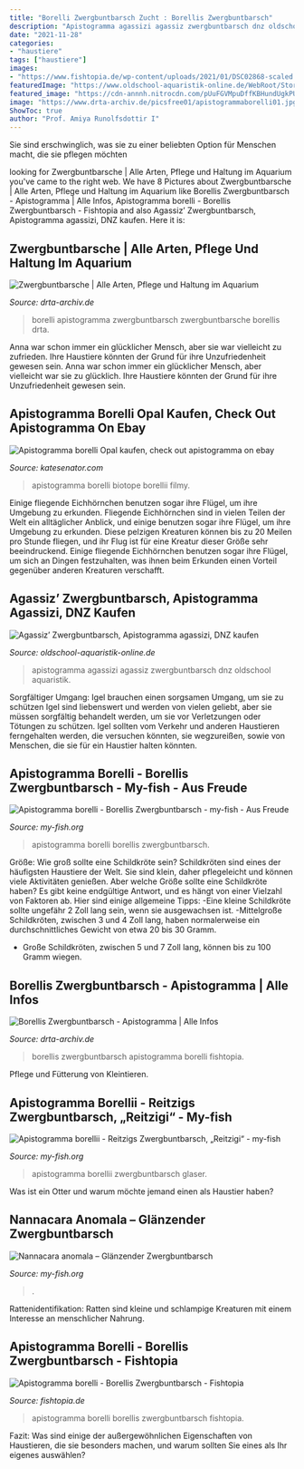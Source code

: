 ```yaml
---
title: "Borelli Zwergbuntbarsch Zucht : Borellis Zwergbuntbarsch"
description: "Apistogramma agassizi agassiz zwergbuntbarsch dnz oldschool aquaristik"
date: "2021-11-28"
categories:
- "haustiere"
tags: ["haustiere"]
images:
- "https://www.fishtopia.de/wp-content/uploads/2021/01/DSC02868-scaled.jpg"
featuredImage: "https://www.oldschool-aquaristik-online.de/WebRoot/Store18/Shops/62020582/5887/842F/4FEC/43B5/7DDB/C0A8/2BBA/C3A3/Apistogramma_agassizi_5.jpg"
featured_image: "https://cdn-annnh.nitrocdn.com/pUuFGVMpuDffKBHundUgkPUshPfifBRM/assets/static/optimized/rev-0cf831f/wp-content/uploads/2021/08/Apistogramma-borelli-–-Borellis-Zwergbuntbarsch-Image-1-1024x683.jpg"
image: "https://www.drta-archiv.de/picsfree01/apistogrammaborelli01.jpg"
ShowToc: true
author: "Prof. Amiya Runolfsdottir I"
---
```



Sie sind erschwinglich, was sie zu einer beliebten Option für Menschen macht, die sie pflegen möchten

	

		
looking for Zwergbuntbarsche | Alle Arten, Pflege und Haltung im Aquarium you've came to the right web. We have 8 Pictures about Zwergbuntbarsche | Alle Arten, Pflege und Haltung im Aquarium like Borellis Zwergbuntbarsch - Apistogramma | Alle Infos, Apistogramma borelli - Borellis Zwergbuntbarsch - Fishtopia and also Agassiz’ Zwergbuntbarsch, Apistogramma agassizi, DNZ kaufen. Here it is:
		
    
## Zwergbuntbarsche | Alle Arten, Pflege Und Haltung Im Aquarium

<img loading=lazy src="https://www.drta-archiv.de/picsfree01/apistogrammaborelli01.jpg" onerror="this.onerror=null;this.src='https://tse4.mm.bing.net/th?id=OIP.hZynLnp6UcoCMfVBul38JgHaE6&amp;pid=15.1';" alt="Zwergbuntbarsche | Alle Arten, Pflege und Haltung im Aquarium">

_Source: drta-archiv.de_

>borelli apistogramma zwergbuntbarsch zwergbuntbarsche borellis drta. 

	

Anna war schon immer ein glücklicher Mensch, aber sie war vielleicht zu zufrieden. Ihre Haustiere könnten der Grund für ihre Unzufriedenheit gewesen sein.
Anna war schon immer ein glücklicher Mensch, aber vielleicht war sie zu glücklich. Ihre Haustiere könnten der Grund für ihre Unzufriedenheit gewesen sein.

    
## Apistogramma Borelli Opal Kaufen, Check Out Apistogramma On Ebay

<img loading=lazy src="https://katesenator.com/azwyug/e-sgqa4LcHyRrJ7rTtgOYAHaEK.jpg" onerror="this.onerror=null;this.src='https://tse2.mm.bing.net/th?id=OIP.J3U7SY0T0j3qqTpLzskrrwAAAA&amp;pid=15.1';" alt="Apistogramma borelli Opal kaufen, check out apistogramma on ebay">

_Source: katesenator.com_

>apistogramma borelli biotope borellii filmy. 

	

Einige fliegende Eichhörnchen benutzen sogar ihre Flügel, um ihre Umgebung zu erkunden.
Fliegende Eichhörnchen sind in vielen Teilen der Welt ein alltäglicher Anblick, und einige benutzen sogar ihre Flügel, um ihre Umgebung zu erkunden. Diese pelzigen Kreaturen können bis zu 20 Meilen pro Stunde fliegen, und ihr Flug ist für eine Kreatur dieser Größe sehr beeindruckend. Einige fliegende Eichhörnchen benutzen sogar ihre Flügel, um sich an Dingen festzuhalten, was ihnen beim Erkunden einen Vorteil gegenüber anderen Kreaturen verschafft.

    
## Agassiz’ Zwergbuntbarsch, Apistogramma Agassizi, DNZ Kaufen

<img loading=lazy src="https://www.oldschool-aquaristik-online.de/WebRoot/Store18/Shops/62020582/5887/842F/4FEC/43B5/7DDB/C0A8/2BBA/C3A3/Apistogramma_agassizi_5.jpg" onerror="this.onerror=null;this.src='https://tse4.mm.bing.net/th?id=OIP.DB9F9q-IWBsjPcOSMi08xgHaHa&amp;pid=15.1';" alt="Agassiz’ Zwergbuntbarsch, Apistogramma agassizi, DNZ kaufen">

_Source: oldschool-aquaristik-online.de_

>apistogramma agassizi agassiz zwergbuntbarsch dnz oldschool aquaristik. 

	

Sorgfältiger Umgang: Igel brauchen einen sorgsamen Umgang, um sie zu schützen
Igel sind liebenswert und werden von vielen geliebt, aber sie müssen sorgfältig behandelt werden, um sie vor Verletzungen oder Tötungen zu schützen. Igel sollten vom Verkehr und anderen Haustieren ferngehalten werden, die versuchen könnten, sie wegzureißen, sowie von Menschen, die sie für ein Haustier halten könnten.

    
## Apistogramma Borelli - Borellis Zwergbuntbarsch - My-fish - Aus Freude

<img loading=lazy src="https://my-fish.org/wp-content/uploads/2012/11/ApistogrammaBorelli.jpg" onerror="this.onerror=null;this.src='https://tse3.mm.bing.net/th?id=OIP.cx4RRX_dKcAx-4fK_KMZCwAAAA&amp;pid=15.1';" alt="Apistogramma borelli - Borellis Zwergbuntbarsch - my-fish - Aus Freude">

_Source: my-fish.org_

>apistogramma borelli borellis zwergbuntbarsch. 

	

Größe: Wie groß sollte eine Schildkröte sein?
Schildkröten sind eines der häufigsten Haustiere der Welt. Sie sind klein, daher pflegeleicht und können viele Aktivitäten genießen. Aber welche Größe sollte eine Schildkröte haben? Es gibt keine endgültige Antwort, und es hängt von einer Vielzahl von Faktoren ab. Hier sind einige allgemeine Tipps:
-Eine kleine Schildkröte sollte ungefähr 2 Zoll lang sein, wenn sie ausgewachsen ist.
-Mittelgroße Schildkröten, zwischen 3 und 4 Zoll lang, haben normalerweise ein durchschnittliches Gewicht von etwa 20 bis 30 Gramm.
- Große Schildkröten, zwischen 5 und 7 Zoll lang, können bis zu 100 Gramm wiegen.

    
## Borellis Zwergbuntbarsch - Apistogramma | Alle Infos

<img loading=lazy src="https://cdn-annnh.nitrocdn.com/pUuFGVMpuDffKBHundUgkPUshPfifBRM/assets/static/optimized/rev-0cf831f/wp-content/uploads/2021/08/Apistogramma-borelli-–-Borellis-Zwergbuntbarsch-Image-1-1024x683.jpg" onerror="this.onerror=null;this.src='https://tse2.mm.bing.net/th?id=OIP.-TtvYAqIO9jfPT8-vztkUgHaE8&amp;pid=15.1';" alt="Borellis Zwergbuntbarsch - Apistogramma | Alle Infos">

_Source: drta-archiv.de_

>borellis zwergbuntbarsch apistogramma borelli fishtopia. 

	

Pflege und Fütterung von Kleintieren.

    
## Apistogramma Borellii - Reitzigs Zwergbuntbarsch, „Reitzigi“ - My-fish

<img loading=lazy src="https://my-fish.org/wp-content/uploads/2017/08/apistogramma-borellii-wild1.jpg" onerror="this.onerror=null;this.src='https://tse3.mm.bing.net/th?id=OIP.m5LgL4YSqE6ceU4nd1gS4wHaE8&amp;pid=15.1';" alt="Apistogramma borellii - Reitzigs Zwergbuntbarsch, „Reitzigi“ - my-fish">

_Source: my-fish.org_

>apistogramma borellii zwergbuntbarsch glaser. 

	

Was ist ein Otter und warum möchte jemand einen als Haustier haben?

    
## Nannacara Anomala – Glänzender Zwergbuntbarsch

<img loading=lazy src="http://my-fish.org/wp-content/uploads/2012/11/Nannacara_anomala_PS_b.jpg" onerror="this.onerror=null;this.src='https://tse4.mm.bing.net/th?id=OIP.8RKuVwcOW_h_G2uk7WWHmwAAAA&amp;pid=15.1';" alt="Nannacara anomala – Glänzender Zwergbuntbarsch">

_Source: my-fish.org_

>. 

	

Rattenidentifikation: Ratten sind kleine und schlampige Kreaturen mit einem Interesse an menschlicher Nahrung.

    
## Apistogramma Borelli - Borellis Zwergbuntbarsch - Fishtopia

<img loading=lazy src="https://www.fishtopia.de/wp-content/uploads/2021/01/DSC02868-scaled.jpg" onerror="this.onerror=null;this.src='https://tse3.mm.bing.net/th?id=OIP.i_Bl9xWUAnW4OZZVNaGLFQHaE8&amp;pid=15.1';" alt="Apistogramma borelli - Borellis Zwergbuntbarsch - Fishtopia">

_Source: fishtopia.de_

>apistogramma borelli borellis zwergbuntbarsch fishtopia. 

	

Fazit: Was sind einige der außergewöhnlichen Eigenschaften von Haustieren, die sie besonders machen, und warum sollten Sie eines als Ihr eigenes auswählen?


